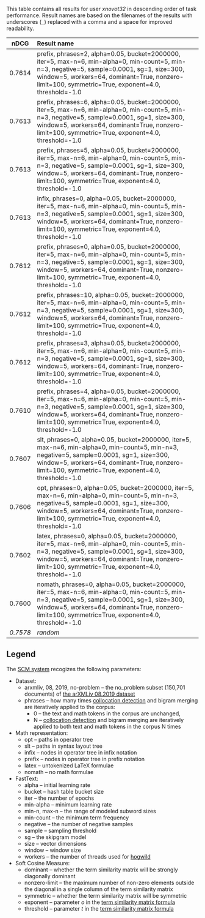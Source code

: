 This table contains all results for user *xnovot32* in descending order of task
performance.  Result names are based on the filenames of the results with
underscores (`_`) replaced with a comma and a space for improved readability.

| nDCG | Result name |
|------|:------------|
| 0.7614 | prefix, phrases=2, alpha=0.05, bucket=2000000, iter=5, max-n=6, min-alpha=0, min-count=5, min-n=3, negative=5, sample=0.0001, sg=1, size=300, window=5, workers=64, dominant=True, nonzero-limit=100, symmetric=True, exponent=4.0, threshold=-1.0 |
| 0.7613 | prefix, phrases=6, alpha=0.05, bucket=2000000, iter=5, max-n=6, min-alpha=0, min-count=5, min-n=3, negative=5, sample=0.0001, sg=1, size=300, window=5, workers=64, dominant=True, nonzero-limit=100, symmetric=True, exponent=4.0, threshold=-1.0 |
| 0.7613 | prefix, phrases=5, alpha=0.05, bucket=2000000, iter=5, max-n=6, min-alpha=0, min-count=5, min-n=3, negative=5, sample=0.0001, sg=1, size=300, window=5, workers=64, dominant=True, nonzero-limit=100, symmetric=True, exponent=4.0, threshold=-1.0 |
| 0.7613 | infix, phrases=0, alpha=0.05, bucket=2000000, iter=5, max-n=6, min-alpha=0, min-count=5, min-n=3, negative=5, sample=0.0001, sg=1, size=300, window=5, workers=64, dominant=True, nonzero-limit=100, symmetric=True, exponent=4.0, threshold=-1.0 |
| 0.7612 | prefix, phrases=0, alpha=0.05, bucket=2000000, iter=5, max-n=6, min-alpha=0, min-count=5, min-n=3, negative=5, sample=0.0001, sg=1, size=300, window=5, workers=64, dominant=True, nonzero-limit=100, symmetric=True, exponent=4.0, threshold=-1.0 |
| 0.7612 | prefix, phrases=10, alpha=0.05, bucket=2000000, iter=5, max-n=6, min-alpha=0, min-count=5, min-n=3, negative=5, sample=0.0001, sg=1, size=300, window=5, workers=64, dominant=True, nonzero-limit=100, symmetric=True, exponent=4.0, threshold=-1.0 |
| 0.7612 | prefix, phrases=3, alpha=0.05, bucket=2000000, iter=5, max-n=6, min-alpha=0, min-count=5, min-n=3, negative=5, sample=0.0001, sg=1, size=300, window=5, workers=64, dominant=True, nonzero-limit=100, symmetric=True, exponent=4.0, threshold=-1.0 |
| 0.7610 | prefix, phrases=4, alpha=0.05, bucket=2000000, iter=5, max-n=6, min-alpha=0, min-count=5, min-n=3, negative=5, sample=0.0001, sg=1, size=300, window=5, workers=64, dominant=True, nonzero-limit=100, symmetric=True, exponent=4.0, threshold=-1.0 |
| 0.7607 | slt, phrases=0, alpha=0.05, bucket=2000000, iter=5, max-n=6, min-alpha=0, min-count=5, min-n=3, negative=5, sample=0.0001, sg=1, size=300, window=5, workers=64, dominant=True, nonzero-limit=100, symmetric=True, exponent=4.0, threshold=-1.0 |
| 0.7606 | opt, phrases=0, alpha=0.05, bucket=2000000, iter=5, max-n=6, min-alpha=0, min-count=5, min-n=3, negative=5, sample=0.0001, sg=1, size=300, window=5, workers=64, dominant=True, nonzero-limit=100, symmetric=True, exponent=4.0, threshold=-1.0 |
| 0.7602 | latex, phrases=0, alpha=0.05, bucket=2000000, iter=5, max-n=6, min-alpha=0, min-count=5, min-n=3, negative=5, sample=0.0001, sg=1, size=300, window=5, workers=64, dominant=True, nonzero-limit=100, symmetric=True, exponent=4.0, threshold=-1.0 |
| 0.7600 | nomath, phrases=0, alpha=0.05, bucket=2000000, iter=5, max-n=6, min-alpha=0, min-count=5, min-n=3, negative=5, sample=0.0001, sg=1, size=300, window=5, workers=64, dominant=True, nonzero-limit=100, symmetric=True, exponent=4.0, threshold=-1.0 |
| *0.7578* | *random* |

## Legend

The [SCM system][scm-at-arqmath] recogizes the following parameters:

- Dataset:
  - arxmliv, 08, 2019, no-problem – the no\_problem subset (150,701 documents) of [the arXMLiv 08.2019 dataset][arxmliv-08-2019]
  - phrases – how many times [collocation detection][] and bigram merging are iteratively applied to the corpus:
    - 0 – the text and math tokens in the corpus are unchanged,
    - N –  [collocation detection][] and bigram merging are iteratively applied to both text and math tokens in the corpus N times
- Math representation:
  - opt – paths in operator tree
  - slt – paths in syntax layout tree
  - infix – nodes in operator tree in infix notation
  - prefix – nodes in operator tree in prefix notation
  - latex – untokenized LaTeX formulae
  - nomath – no math formulae
- FastText:
  - alpha – initial learning rate
  - bucket – hash table bucket size
  - iter – the number of epochs
  - min-alpha – minimum learning rate
  - min-n, max-n – the range of modeled subword sizes
  - min-count – the minimum term frequency
  - negative – the number of negative samples
  - sample – sampling threshold
  - sg – the skipgram model
  - size – vector dimensions
  - window – window size
  - workers – the number of threads used for [hogwild][]
- Soft Cosine Measure:
  - dominant – whether the term similarity matrix will be strongly diagonally dominant
  - nonzero-limit – the maximum number of non-zero elements outside the diagonal in a single column of the term similarity matrix
  - symmetric – whether the term similarity matrix will be symmetric
  - exponent – parameter *o* in the [term similarity matrix formula][]
  - threshold – parameter *t* in the [term similarity matrix formula][]

 [arxmliv-08-2019]: https://sigmathling.kwarc.info/resources/arxmliv-dataset-082019/
 [collocation detection]: https://radimrehurek.com/gensim/models/phrases.html
 [hogwild]: https://papers.nips.cc/paper/4390-hogwild-a-lock-free-approach-to-parallelizing-stochastic-gradient-descent
 [scm-at-arqmath]: https://gitlab.fi.muni.cz/xnovot32/scm-at-arqmath (Soft Cosine Measure at ARQMath)
 [term similarity matrix formula]: https://arxiv.org/pdf/2003.05019.pdf#page=4
